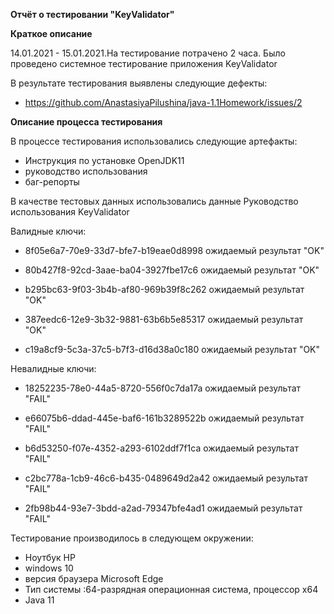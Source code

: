 **Отчёт о тестировании "KeyValidator"**

**Краткое описание**

14.01.2021 - 15.01.2021.На тестирование потрачено 2 часа. Было проведено системное тестирование приложения KeyValidator

В результате тестирования выявлены следующие дефекты:

* https://github.com/AnastasiyaPilushina/java-1.1Homework/issues/2

**Описание процесса тестирования**

В процессе тестирования использовались следующие артефакты:

* Инструкция по установке OpenJDK11
* руководство использования
* баг-репорты

В качестве тестовых данных использовались данные Руководство использования KeyValidator 

Валидные ключи:

* 8f05e6a7-70e9-33d7-bfe7-b19eae0d8998 ожидаемый результат "OK"

* 80b427f8-92cd-3aae-ba04-3927fbe17c6 ожидаемый результат "OK"

* b295bc63-9f03-3b4b-af80-969b39f8c262 ожидаемый результат "OK"

* 387eedc6-12e9-3b32-9881-63b6b5e85317 ожидаемый результат "OK"

* c19a8cf9-5c3a-37c5-b7f3-d16d38a0c180 ожидаемый результат "OK"

Невалидные ключи:

* 18252235-78e0-44a5-8720-556f0c7da17a ожидаемый результат "FAIL"

* e66075b6-ddad-445e-baf6-161b3289522b ожидаемый результат "FAIL" 

* b6d53250-f07e-4352-a293-6102ddf7f1ca ожидаемый результат "FAIL"

* c2bc778a-1cb9-46c6-b435-0489649d2a42 ожидаемый результат "FAIL"

* 2fb98b44-93e7-3bdd-a2ad-79347bfe4ad1 ожидаемый результат "FAIL"

Тестирование производилось в следующем окружении:

* Ноутбук  HP
*  windows 10
* версия браузера Microsoft Edge 
*  Тип системы :64-разрядная операционная система, процессор x64
* Java 11  



